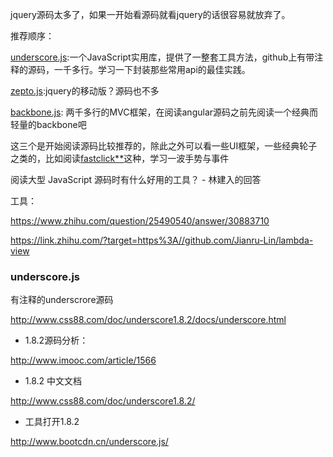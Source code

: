 jquery源码太多了，如果一开始看源码就看jquery的话很容易就放弃了。

推荐顺序：

[underscore.js](https://link.zhihu.com/?target=https%3A//github.com/jashkenas/underscore):一个JavaScript实用库，提供了一整套工具方法，github上有带注释的源码，一千多行。学习一下封装那些常用api的最佳实践。

[zepto.js](https://link.zhihu.com/?target=https%3A//github.com/madrobby/zepto):jquery的移动版？源码也不多

[backbone.js](https://link.zhihu.com/?target=https%3A//github.com/jashkenas/backbone): 两千多行的MVC框架，在阅读angular源码之前先阅读一个经典而轻量的backbone吧

这三个是开始阅读源码比较推荐的，除此之外可以看一些UI框架，一些经典轮子之类的，比如阅读[fastclick**](https://link.zhihu.com/?target=https%3A//github.com/ftlabs/fastclick)这种，学习一波手势与事件

阅读大型 JavaScript 源码时有什么好用的工具？ - 林建入的回答



工具：

<https://www.zhihu.com/question/25490540/answer/30883710>

https://link.zhihu.com/?target=https%3A//github.com/Jianru-Lin/lambda-view





### underscore.js

有注释的underscrore源码

http://www.css88.com/doc/underscore1.8.2/docs/underscore.html



- 1.8.2源码分析：

http://www.imooc.com/article/1566

- 1.8.2 中文文档

http://www.css88.com/doc/underscore1.8.2/

- 工具打开1.8.2

http://www.bootcdn.cn/underscore.js/




